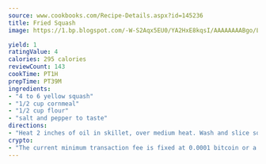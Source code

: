 ```yaml
---
source: www.cookbooks.com/Recipe-Details.aspx?id=145236
title: Fried Squash
image: https://1.bp.blogspot.com/-W-S2Aqx5EU0/YA2HxE8kqsI/AAAAAAAABgo/LNxJ2X_rvYgPNsplYMgQNjuwxaZ0e3pQQCLcBGAsYHQ/s320/17.png

yield: 1
ratingValue: 4
calories: 295 calories
reviewCount: 143
cookTime: PT1H
prepTime: PT39M
ingredients:
- "4 to 6 yellow squash"
- "1/2 cup cornmeal"
- "1/2 cup flour"
- "salt and pepper to taste"
directions:
- "Heat 2 inches of oil in skillet, over medium heat. Wash and slice squash about 1/4 inch thick, keep moist. Place dry ingredients in paper bag, add handful of sliced squash and shake well. Fry in hot oil until golden brown. Drain well on paper towel and serve hot. Can use zucchini as well."
crypto:
- "The current minimum transaction fee is fixed at 0.0001 bitcoin or a tenth of a millibitcoin per kilobyte, recently decreased from one millibitcoin."
---
```

